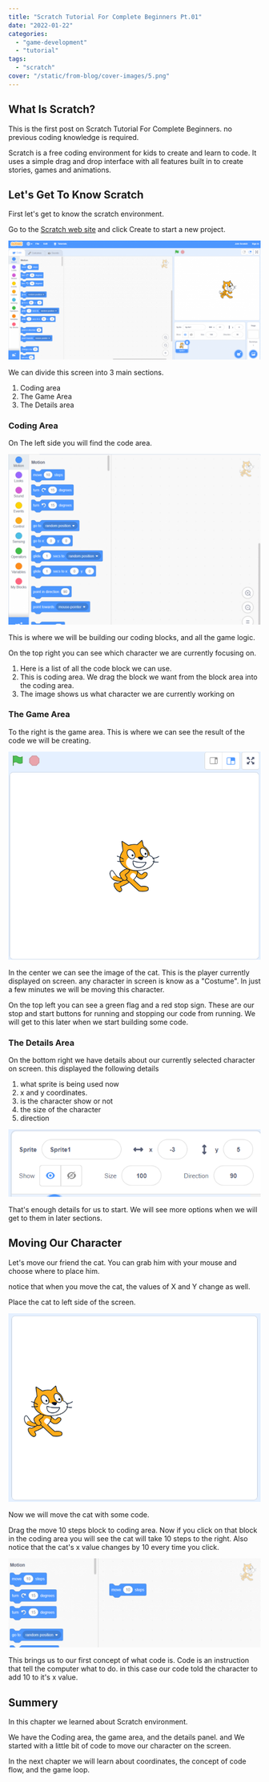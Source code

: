 ```yaml
---
title: "Scratch Tutorial For Complete Beginners Pt.01"
date: "2022-01-22"
categories: 
  - "game-development"
  - "tutorial"
tags: 
  - "scratch"
cover: "/static/from-blog/cover-images/5.png"
---
```


## What Is Scratch?

This is the first post on Scratch Tutorial For Complete Beginners. no previous coding knowledge is required.

Scratch is a free coding environment for kids to create and learn to code. It uses a simple drag and drop interface with all features built in to create stories, games and animations.

## Let's Get To Know Scratch

First let's get to know the scratch environment.

Go to the [Scratch web site](https://scratch.mit.edu/) and click Create to start a new project.

![](/static/from-blog/2022/01/2022-01-22-scratch-tutorial-for-complete-beginners/images/image-5-1024x482.png)

We can divide this screen into 3 main sections.

1. Coding area
2. The Game Area
3. The Details area

### Coding Area

On The left side you will find the code area.

![](/static/from-blog/2022/01/2022-01-22-scratch-tutorial-for-complete-beginners/images/image-1024x692.png)

This is where we will be building our coding blocks, and all the game logic.

On the top right you can see which character we are currently focusing on.

1. Here is a list of all the code block we can use.
2. This is coding area. We drag the block we want from the block area into the coding area.
3. The image shows us what character we are currently working on

### The Game Area

To the right is the game area. This is where we can see the result of the code we will be creating.

![](/static/from-blog/2022/01/2022-01-22-scratch-tutorial-for-complete-beginners/images/image-1.png)

In the center we can see the image of the cat. This is the player currently displayed on screen. any character in screen is know as a "Costume". In just a few minutes we will be moving this character.

On the top left you can see a green flag and a red stop sign. These are our stop and start buttons for running and stopping our code from running. We will get to this later when we start building some code.

### The Details Area

On the bottom right we have details about our currently selected character on screen. this displayed the following details

1. what sprite is being used now
2. x and y coordinates.
3. is the character show or not
4. the size of the character
5. direction

![](/static/from-blog/2022/01/2022-01-22-scratch-tutorial-for-complete-beginners/images/image-2.png)

That's enough details for us to start. We will see more options when we will get to them in later sections.

## Moving Our Character

Let's move our friend the cat. You can grab him with your mouse and choose where to place him.

notice that when you move the cat, the values of X and Y change as well.

Place the cat to left side of the screen.

![](/static/from-blog/2022/01/2022-01-22-scratch-tutorial-for-complete-beginners/images/image-3.png)

Now we will move the cat with some code.

Drag the move 10 steps block to coding area. Now if you click on that block in the coding area you will see the cat will take 10 steps to the right. Also notice that the cat's x value changes by 10 every time you click.

![](/static/from-blog/2022/01/2022-01-22-scratch-tutorial-for-complete-beginners/images/image-4-1024x362.png)

This brings us to our first concept of what code is. Code is an instruction that tell the computer what to do. in this case our code told the character to add 10 to it's x value.

## Summery

In this chapter we learned about Scratch environment.

We have the Coding area, the game area, and the details panel. and We started with a little bit of code to move our character on the screen.

In the next chapter we will learn about coordinates, the concept of code flow, and the game loop.

